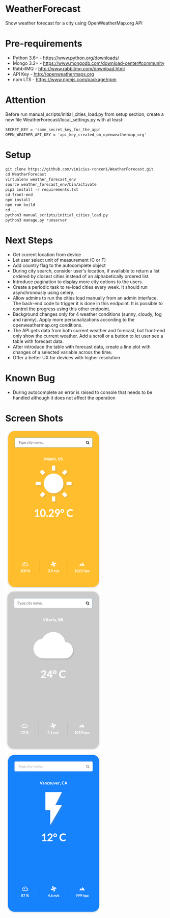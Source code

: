 # WeatherForecast
Show weather forecast for a city using OpenWeatherMap.org API

# Pre-requirements
* Python 3.6+ - https://www.python.org/downloads/
* Mongo 3.2+ - https://www.mongodb.com/download-center#community
* RabbitMQ - http://www.rabbitmq.com/download.html
* API Key - http://openweathermaps.org
* npm LTS - https://www.npmjs.com/package/npm

# Attention
Before run manual_scripts/initial_cities_load.py from setup section, create a new file WeatherForecast/local_settings.py with at least:
```
SECRET_KEY = 'some_secret_key_for_the_app'
OPEN_WEATHER_API_KEY = 'api_key_created_on_openweathermap_org'
```

# Setup
```
git clone https://github.com/vinicius-ronconi/WeatherForecast.git
cd WeatherForecast
virtualenv weather_forecast_env
source weather_forecast_env/bin/activate
pip3 install -r requirements.txt
cd front-end
npm install
npm run build
cd ..
python3 manual_scripts/initial_cities_load.py
python3 manage.py runserver
```

# Next Steps
* Get current location from device
* Let user select unit of measurement (C or F)
* Add country flag to the autocomplete object
* During city search, consider user's location, if available to return a list ordered by closest cities instead of an alphabetically ordered list.
* Introduce pagination to display more city options to the users.
* Create a periodic task to re-load cities every week. It should run asynchronously using celery.
* Allow admins to run the cities load manually from an admin interface. The back-end code to trigger it is done in this endpoint. It is possible to control the progress using this other endpoint.
* Background changes only for 4 weather conditions (sunny, cloudy, fog and rainny). Apply more personalizations according to the openweathermap.org conditions.
* The API gets data from both current weather and forecast, but front-end only show the current weather. Add a scroll or a button to let user see a table with forecast data.
* After introduce the table with forecast data, create a line plot with changes of a selected variable across the time.
* Offer a better UX for devices with higher resolution

# Known Bug
* During autocomplete an error is raised to console that needs to be handled although it does not affect the operation

# Screen Shots
![sunny day](front-end/github_screenshots/sunny.png "Sunny Day")
![cloudy day](front-end/github_screenshots/cloudy.png "Cloudy Day")
![rainy day](front-end/github_screenshots/rainy.png "Rainy Day")
